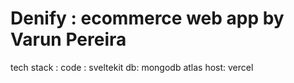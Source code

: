 # Denify : ecommerce web app by Varun Pereira

tech stack :
code : sveltekit
db: mongodb atlas
host: vercel